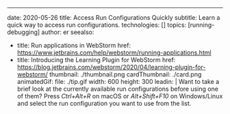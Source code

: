 ---
date: 2020-05-26 title: Access Run Configurations Quickly subtitle: Learn a quick way to access run configurations. technologies: [] topics: [running-debugging] author: er seealso:
- title: Run applications in WebStorm href: https://www.jetbrains.com/help/webstorm/running-applications.html
- title: Introducing the Learning Plugin for WebStorm href: https://blog.jetbrains.com/webstorm/2020/04/learning-plugin-for-webstorm/ thumbnail: ./thumbnail.png cardThumbnail: ./card.png animatedGif: file: ./tip.gif width: 600 height: 300 leadin: | Want to take a brief look at the currently available run configurations before using one of them? Press *Ctrl+Alt+R* on macOS or *Alt+Shift+F10* on Windows/Linux and select the run configuration you want to use from the list.
